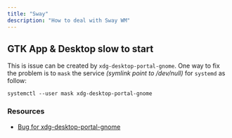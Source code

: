 ```yaml
---
title: "Sway"
description: "How to deal with Sway WM"
---
```


## GTK App & Desktop slow to start

This is issue can be created by `xdg-desktop-portal-gnome`. One way to fix the problem is to `mask` the service _(symlink point to /dev/null)_ for `systemd` as follow:
```
systemctl --user mask xdg-desktop-portal-gnome
```

### Resources

* [Bug for xdg-desktop-portal-gnome](https://bbs.archlinux.org/viewtopic.php?id=285590)
